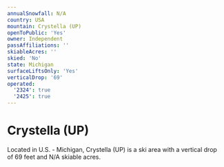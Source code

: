 ```yaml
---
annualSnowfall: N/A
country: USA
mountain: Crystella (UP)
openToPublic: 'Yes'
owner: Independent
passAffiliations: ''
skiableAcres: ''
skied: 'No'
state: Michigan
surfaceLiftsOnly: 'Yes'
verticalDrop: '69'
operated:
  '2324': true
  '2425': true
---
```



# Crystella (UP)

Located in U.S. - Michigan, Crystella (UP) is a ski area with a vertical drop of 69 feet and N/A skiable acres.
